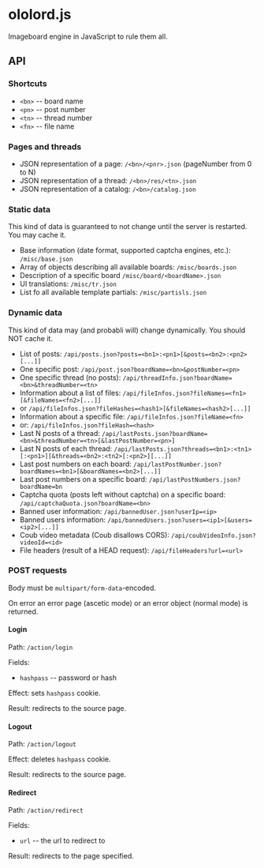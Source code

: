 # ololord.js

Imageboard engine in JavaScript to rule them all.

## API

### Shortcuts

* ```<bn>``` -- board name
* ```<pn>``` -- post number
* ```<tn>``` -- thread number
* ```<fn>``` -- file name

### Pages and threads

* JSON representation of a page: ```/<bn>/<pnr>.json``` (pageNumber from 0 to N)
* JSON representation of a thread: ```/<bn>/res/<tn>.json```
* JSON representation of a catalog: ```/<bn>/catalog.json```

### Static data

This kind of data is guaranteed to not change until the server is restarted. You may cache it.

* Base information (date format, supported captcha engines, etc.): ```/misc/base.json```
* Array of objects describing all available boards: ```/misc/boards.json```
* Description of a specific board ```/misc/board/<boardName>.json```
* UI translations: ```/misc/tr.json```
* List fo all available template partials: ```/misc/partisls.json```

### Dynamic data

This kind of data may (and probabli will) change dynamically. You should NOT cache it.

* List of posts: ```/api/posts.json?posts=<bn1>:<pn1>[&posts=<bn2>:<pn2>[...]]```
* One specific post: ```/api/post.json?boardName=<bn>&postNumber=<pn>```
* One specific thread (no posts): ```/api/threadInfo.json?boardName=<bn>&threadNumber=<tn>```
* Information about a list of files: ```/api/fileInfos.json?fileNames=<fn1>[&fileNames=<fn2>[...]]```
* or ```/api/fileInfos.json?fileHashes=<hash1>[&fileNames=<hash2>[...]]```
* Information about a specific file: ```/api/fileInfos.json?fileName=<fn>```
* or: ```/api/fileInfos.json?fileHash=<hash>```
* Last N posts of a thread: ```/api/lastPosts.json?boardName=<bn>&threadNumber=<tn>[&lastPostNumber=<pn>]```
* Last N posts of each thread: ```/api/lastPosts.json?threads=<bn1>:<tn1>[:<pn1>][&threads=<bn2>:<tn2>[:<pn2>][...]]```
* Last post numbers on each board: ```/api/lastPostNumber.json?boardNames=<bn1>[&boardNames=<bn2>[...]]```
* Last post numbers on a specific board: ```/api/lastPostNumbers.json?boardName=bn```
* Captcha quota (posts left without captcha) on a specific board: ```/api/captchaQuota.json?boardName=<bn>```
* Banned user information: ```/api/bannedUser.json?userIp=<ip>```
* Banned users information: ```/api/bannedUsers.json?users=<ip1>[&users=<ip2>[...]]```
* Coub video metadata (Coub disallows CORS): ```/api/coubVideoInfo.json?videoId=<id>```
* File headers (result of a HEAD request): ```/api/fileHeaders?url=<url>```

### POST requests

Body must be ```multipart/form-data```-encoded.

On error an error page (ascetic mode) or an error object (normal mode) is returned.

#### Login

Path: ```/action/login```

Fields:

* ```hashpass``` -- password or hash

Effect: sets ```hashpass``` cookie.

Result: redirects to the source page.

#### Logout

Path: ```/action/logout```

Effect: deletes ```hashpass``` cookie.

Result: redirects to the source page.

#### Redirect

Path: ```/action/redirect```

Fields:

* ```url``` -- the url to redirect to

Result: redirects to the page specified.
